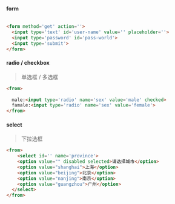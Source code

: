 #### form

```html

<form method='get' action=''>
  <input type='text' id='user-name' value='' placeholder=''>
  <input type='password' id='pass-world'>
  <input type='submit'>
</form>
```



#### radio /  checkbox

> 单选框 / 多选框

```html
<from>
	
  male:<input type='radio' name='sex' value='male' checked>
  famale:<input type='radio' name='sex' value='female'>
</from>
```



####  select

> 下拉选框

```html
<from>
	<select id='' name='province'>
    <option value="" disabled selected>请选择城市</option>
    <option value="shanghai">上海</option>
    <option value="beijing">北京</option>
    <option value="nanjing">南京</option>
    <option value="guangzhou">广州</option>
  </select>	
</from>
```




